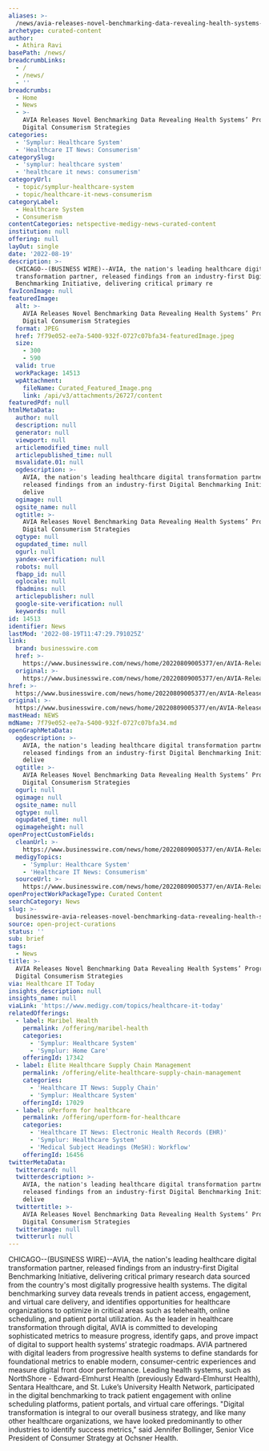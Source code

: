 ```yaml
---
aliases: >-
  /news/avia-releases-novel-benchmarking-data-revealing-health-systems-progress-on-digital-consumerism-strategies
archetype: curated-content
author:
  - Athira Ravi
basePath: /news/
breadcrumbLinks:
  - /
  - /news/
  - ''
breadcrumbs:
  - Home
  - News
  - >-
    AVIA Releases Novel Benchmarking Data Revealing Health Systems’ Progress on
    Digital Consumerism Strategies
categories:
  - 'Symplur: Healthcare System'
  - 'Healthcare IT News: Consumerism'
categorySlug:
  - 'symplur: healthcare system'
  - 'healthcare it news: consumerism'
categoryUrl:
  - topic/symplur-healthcare-system
  - topic/healthcare-it-news-consumerism
categoryLabel:
  - Healthcare System
  - Consumerism
contentCategories: netspective-medigy-news-curated-content
institution: null
offering: null
layOut: single
date: '2022-08-19'
description: >-
  CHICAGO--(BUSINESS WIRE)--AVIA, the nation's leading healthcare digital
  transformation partner, released findings from an industry-first Digital
  Benchmarking Initiative, delivering critical primary re
favIconImage: null
featuredImage:
  alt: >-
    AVIA Releases Novel Benchmarking Data Revealing Health Systems’ Progress on
    Digital Consumerism Strategies
  format: JPEG
  href: 7f79e052-ee7a-5400-932f-0727c07bfa34-featuredImage.jpeg
  size:
    - 300
    - 590
  valid: true
  workPackage: 14513
  wpAttachment:
    fileName: Curated_Featured_Image.png
    link: /api/v3/attachments/26727/content
featuredPdf: null
htmlMetaData:
  author: null
  description: null
  generator: null
  viewport: null
  articlemodified_time: null
  articlepublished_time: null
  msvalidate.01: null
  ogdescription: >-
    AVIA, the nation's leading healthcare digital transformation partner,
    released findings from an industry-first Digital Benchmarking Initiative,
    delive
  ogimage: null
  ogsite_name: null
  ogtitle: >-
    AVIA Releases Novel Benchmarking Data Revealing Health Systems’ Progress on
    Digital Consumerism Strategies
  ogtype: null
  ogupdated_time: null
  ogurl: null
  yandex-verification: null
  robots: null
  fbapp_id: null
  oglocale: null
  fbadmins: null
  articlepublisher: null
  google-site-verification: null
  keywords: null
id: 14513
identifier: News
lastMod: '2022-08-19T11:47:29.791025Z'
link:
  brand: businesswire.com
  href: >-
    https://www.businesswire.com/news/home/20220809005377/en/AVIA-Releases-Novel-Benchmarking-Data-Revealing-Health-Systems%E2%80%99-Progress-on-Digital-Consumerism-Strategies
  original: >-
    https://www.businesswire.com/news/home/20220809005377/en/AVIA-Releases-Novel-Benchmarking-Data-Revealing-Health-Systems%E2%80%99-Progress-on-Digital-Consumerism-Strategies
href: >-
  https://www.businesswire.com/news/home/20220809005377/en/AVIA-Releases-Novel-Benchmarking-Data-Revealing-Health-Systems%E2%80%99-Progress-on-Digital-Consumerism-Strategies
original: >-
  https://www.businesswire.com/news/home/20220809005377/en/AVIA-Releases-Novel-Benchmarking-Data-Revealing-Health-Systems%E2%80%99-Progress-on-Digital-Consumerism-Strategies
mastHead: NEWS
mdName: 7f79e052-ee7a-5400-932f-0727c07bfa34.md
openGraphMetaData:
  ogdescription: >-
    AVIA, the nation's leading healthcare digital transformation partner,
    released findings from an industry-first Digital Benchmarking Initiative,
    delive
  ogtitle: >-
    AVIA Releases Novel Benchmarking Data Revealing Health Systems’ Progress on
    Digital Consumerism Strategies
  ogurl: null
  ogimage: null
  ogsite_name: null
  ogtype: null
  ogupdated_time: null
  ogimageheight: null
openProjectCustomFields:
  cleanUrl: >-
    https://www.businesswire.com/news/home/20220809005377/en/AVIA-Releases-Novel-Benchmarking-Data-Revealing-Health-Systems%E2%80%99-Progress-on-Digital-Consumerism-Strategies
  medigyTopics:
    - 'Symplur: Healthcare System'
    - 'Healthcare IT News: Consumerism'
  sourceUrl: >-
    https://www.businesswire.com/news/home/20220809005377/en/AVIA-Releases-Novel-Benchmarking-Data-Revealing-Health-Systems%E2%80%99-Progress-on-Digital-Consumerism-Strategies
openProjectWorkPackageType: Curated Content
searchCategory: News
slug: >-
  businesswire-avia-releases-novel-benchmarking-data-revealing-health-systems-progress-on-digital-consumerism-strategies
source: open-project-curations
status: ''
sub: brief
tags:
  - News
title: >-
  AVIA Releases Novel Benchmarking Data Revealing Health Systems’ Progress on
  Digital Consumerism Strategies
via: Healthcare IT Today
insights_description: null
insights_name: null
viaLink: 'https://www.medigy.com/topics/healthcare-it-today'
relatedOfferings:
  - label: Maribel Health
    permalink: /offering/maribel-health
    categories:
      - 'Symplur: Healthcare System'
      - 'Symplur: Home Care'
    offeringId: 17342
  - label: Elite Healthcare Supply Chain Management
    permalink: /offering/elite-healthcare-supply-chain-management
    categories:
      - 'Healthcare IT News: Supply Chain'
      - 'Symplur: Healthcare System'
    offeringId: 17029
  - label: uPerform for healthcare
    permalink: /offering/uperform-for-healthcare
    categories:
      - 'Healthcare IT News: Electronic Health Records (EHR)'
      - 'Symplur: Healthcare System'
      - 'Medical Subject Headings (MeSH): Workflow'
    offeringId: 16456
twitterMetaData:
  twittercard: null
  twitterdescription: >-
    AVIA, the nation's leading healthcare digital transformation partner,
    released findings from an industry-first Digital Benchmarking Initiative,
    delive
  twittertitle: >-
    AVIA Releases Novel Benchmarking Data Revealing Health Systems’ Progress on
    Digital Consumerism Strategies
  twitterimage: null
  twitterurl: null
---
```

<p>CHICAGO--(BUSINESS WIRE)--AVIA, the nation's leading healthcare digital transformation partner, released findings from an industry-first Digital Benchmarking Initiative, delivering critical primary research data sourced from the country's most digitally progressive health systems.
The digital benchmarking survey data reveals trends in patient access, engagement, and virtual care delivery, and identifies opportunities for healthcare organizations to optimize in critical areas such as telehealth, online scheduling, and patient portal utilization.
As the leader in healthcare transformation through digital, AVIA is committed to developing sophisticated metrics to measure progress, identify gaps, and prove impact of digital to support health systems’ strategic roadmaps.
AVIA partnered with digital leaders from progressive health systems to define standards for foundational metrics to enable modern, consumer-centric experiences and measure digital front door performance. Leading health systems, such as NorthShore - Edward-Elmhurst Health (previously Edward-Elmhurst Health), Sentara Healthcare, and St. Luke’s University Health Network, participated in the digital benchmarking to track patient engagement with online scheduling platforms, patient portals, and virtual care offerings.
"Digital transformation is integral to our overall business strategy, and like many other healthcare organizations, we have looked predominantly to other industries to identify success metrics," said Jennifer Bollinger, Senior Vice President of Consumer Strategy at Ochsner Health.</p>